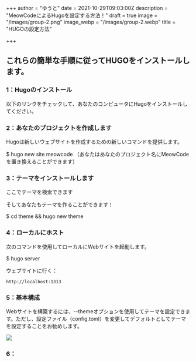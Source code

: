 +++
author = "ゆうと"
date = 2021-10-29T09:03:00Z
description = "MeowCodeによるHugoを設定する方法！"
draft = true
image = "/images/group-2.png"
image_webp = "/images/group-2.webp"
title = "HUGOの設定方法"

+++
## これらの簡単な手順に従ってHUGOをインストールします。

### 1：Hugoのインストール

以下のリンクをチェックして、あなたのコンピュータにHugoをインストールしてください。

### 2：あなたのプロジェクトを作成します

Hugoは新しいウェブサイトを作成するための新しいコマンドを提供します。

$ hugo new site meowcode （あなたはあなたのプロジェクト名にMeowCodeを置き換えることができます）

### 3：テーマをインストールします

ここでテーマを検索できます

そしてあなたもテーマを作ることができます！

$ cd theme && hugo new theme

### 4：ローカルにホスト

次のコマンドを使用してローカルにWebサイトを起動します。

$ hugo server

ウェブサイトに行く：

`http://localhost:1313`

### 5：基本構成

Webサイトを構築するには、--themeオプションを使用してテーマを設定できます。ただし、設定ファイル（config.toml）を変更してデフォルトとしてテーマを設定することをお勧めします。

![](https://cdn.discordapp.com/attachments/689337226123149336/903504952679354478/unknown.png)

### 6：